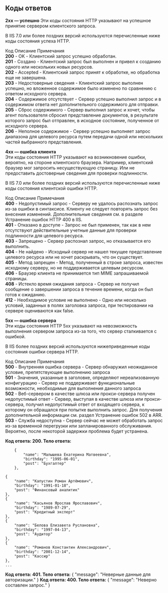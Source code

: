 ## Коды ответов

**2xx — успешно**
Эти коды состояния HTTP указывают на успешное принятие сервером клиентского запроса.

В IIS 7.0 или более поздних версий используются перечисленные ниже коды состояния успеха HTTP.

Код	Описание	Примечания  
**200**	- OK -	Клиентский запрос успешно обработан.  
**201**	- Создано -	Клиентский запрос был выполнен и привел к созданию одного или нескольких новых ресурсов.  
**202**	- Accepted -	Клиентский запрос принят к обработке, но обработка еще не завершена.  
**203**	- Недостоверные сведения -	Клиентский запрос выполнен успешно, но вложенное содержимое было изменено по сравнению с ответом исходного сервера.  
**204**	- Содержимое отсутствует -	Сервер успешно выполнил запрос и в содержимом ответа нет дополнительного содержимого для отправки.  
**205**	- Сброс содержимого -	Сервер выполнил запрос и хочет, чтобы агент пользователя сбросил представление документов, в результате которого запрос был отправлен, в исходное состояние, полученное от исходного сервера.  
**206**	- Неполное содержимое -	Сервер успешно выполняет запрос диапазона для целевого ресурса путем передачи одной или нескольких частей выбранного представления.  

**4xx — ошибка клиента**  
Эти коды состояния HTTP указывают на возникновение ошибки, вероятно, на стороне клиентского браузера. Например, клиентский браузер мог запросить несуществующую страницу. Или не предоставить достоверные сведения для проверки подлинности.

В IIS 7.0 или более поздних версий используются перечисленные ниже коды состояния клиентской ошибки HTTP.

Код	Описание	Примечания  
**400** -	Недопустимый запрос -	Серверу не удалось распознать запрос из-за ошибки в синтаксисе. Клиенту не следует повторять запрос без внесения изменений. Дополнительные сведения см. в разделе Устранение ошибок HTTP 400 в IIS.  
**401** -	Отказано в доступе -	Запрос не был применен, так как в нем отсутствуют действительные учетные данные для проверки подлинности для целевого ресурса.  
**403** -	Запрещено -	Сервер распознал запрос, но отказывается его выполнить.  
**404** -	Не найдено -	Исходный сервер не нашел текущее представление целевого ресурса или не хочет раскрывать, что он существует.  
**405** -	Метод запрещен -	Метод, полученный в строке запроса, известен исходному серверу, но не поддерживается целевым ресурсом.  
**406** -	Браузер клиента не принимается тип MIME запрашиваемой страницы.	  
**408** -	Истекло время ожидания запроса -	Сервер не получил сообщение о завершении запроса в течение времени, когда он был готов к ожиданию.  
**412** -	Необходимое условие не выполнено -	Одно или несколько условий, заданных в полях заголовка запроса, при тестировании на сервере оцениваются как false.  

**5xx — ошибка сервера**  
Эти коды состояния HTTP 5xx указывают на невозможность выполнения сервером запроса из-за того, что сервер сталкивается с ошибкой.  

В IIS более поздних версий используются нижеприведенные коды состояния ошибки сервера HTTP.  

Код	Описание	Примечания  
**500**	- Внутренняя ошибка сервера -	Сервер обнаружил неожиданное условие, препятствующее выполнению запроса  
**501**	- Значения, указанные в заголовке, определяют нереализованную конфигурацию -	Сервер не поддерживает функциональные возможности, необходимые для выполнения данного запроса  
**502**	- Веб-сервером в качестве шлюза или прокси-сервера получен недопустимый ответ -	Сервер, выступая в качестве шлюза или прокси-сервера, получил недопустимый ответ от входящего сервера, к которому он обращался при попытке выполнить запрос. Для получения дополнительной информации см. раздел Устранение ошибок 502 в ARR.  
**503** -	Служба недоступна -	Сервер сейчас не может обработать запрос из-за временной перегрузки или запланированного обслуживания. Вероятно, после некоторой задержки проблема будет устранена.  

**Код ответа: 200. Тело ответа:**  
```
    {
        "name": "Малышева Екатерина Матвеевна",
        "birthday": "1995-06-01",
        "post": "Бухгалтер"
    },
```
    {
        "name": "Капустин Роман Артёмович",
        "birthday": "1991-01-18",
        "post": "Финансовый аналитик"
    },
    {
        "name": "Касьянов Ярослав Ярославович",
        "birthday": "1989-07-29",
        "post": "Кредитный эксперт"
    },
    {
        "name": "Белова Елизавета Руслановна",
        "birthday": "1997-04-13",
        "post": "Аудитор"
    },
    {
        "name": "Романов Константин Александрович",
        "birthday": "2001-12-14",
        "post": "Кассир"
    },
    ...
**Код ответа: 401. Тело ответа:**
{
  "message": "Неверные данные для авторизации."
}
**Код ответа: 400. Тело ответа:**
{
  "message": "Неверно составлен запрос."
}
